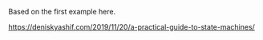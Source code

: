 Based on the first example here.

https://deniskyashif.com/2019/11/20/a-practical-guide-to-state-machines/


